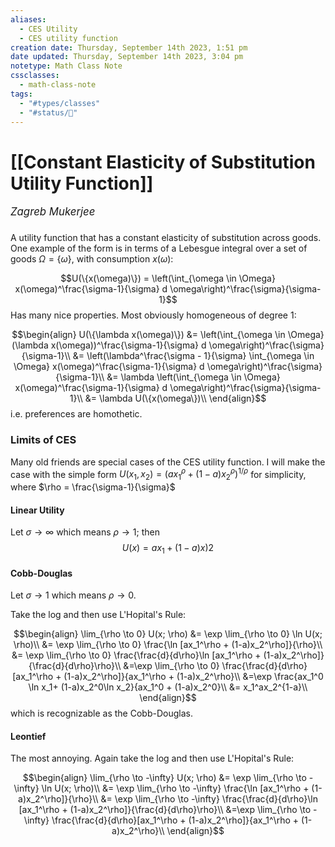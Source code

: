 ```yaml
---
aliases:
  - CES Utility
  - CES utility function
creation date: Thursday, September 14th 2023, 1:51 pm
date updated: Thursday, September 14th 2023, 3:04 pm
notetype: Math Class Note
cssclasses:
  - math-class-note
tags:
  - "#types/classes"
  - "#status/🚧"
---
```


# [[Constant Elasticity of Substitution Utility Function]]
<span style = "font-size:120%"><i >Zagreb Mukerjee </i></span>

###

A utility function that has a constant elasticity of substitution across goods. One example of the form is in terms of a Lebesgue integral over a set of goods $\Omega = \{ \omega\}$, with consumption $x(\omega)$: 

$$U(\{x(\omega)\}) = \left(\int_{\omega \in \Omega} x(\omega)^\frac{\sigma-1}{\sigma} d \omega\right)^\frac{\sigma}{\sigma-1}$$
Has many nice properties. Most obviously homogeneous of degree $1$: 

$$\begin{align}
U(\{\lambda x(\omega)\}) &= \left(\int_{\omega \in \Omega} (\lambda x(\omega))^\frac{\sigma-1}{\sigma} d \omega\right)^\frac{\sigma}{\sigma-1}\\
&=  \left(\lambda^\frac{\sigma - 1}{\sigma} \int_{\omega \in \Omega} x(\omega)^\frac{\sigma-1}{\sigma} d \omega\right)^\frac{\sigma}{\sigma-1}\\
&= \lambda \left(\int_{\omega \in \Omega} x(\omega)^\frac{\sigma-1}{\sigma} d \omega\right)^\frac{\sigma}{\sigma-1}\\
&= \lambda U(\{x(\omega\})\\
\end{align}$$
i.e. preferences are homothetic. 


### Limits of CES

Many old friends are special cases of the CES utility function. I will make the case with the simple form $U(x_1, x_2) = (a x_1 ^\rho + (1 - a)x_2^\rho)^{1/\rho}$ for simplicity, where $\rho = \frac{\sigma-1}{\sigma}$

#### Linear Utility
Let $\sigma \to \infty$ which means $\rho \to 1$; then 
$$U(x) = ax_1 + (1 - a)x)2$$


#### Cobb-Douglas
Let $\sigma \to 1$ which means $\rho \to 0$. 

Take the log and then use L'Hopital's Rule: 

$$\begin{align}
\lim_{\rho \to 0} U(x; \rho) &= \exp \lim_{\rho \to 0} \ln U(x; \rho)\\
&= \exp \lim_{\rho \to 0}  \frac{\ln [ax_1^\rho + (1-a)x_2^\rho]}{\rho}\\
&= \exp \lim_{\rho \to 0}  \frac{\frac{d}{d\rho}\ln [ax_1^\rho + (1-a)x_2^\rho]}{\frac{d}{d\rho}\rho}\\
&=\exp \lim_{\rho \to 0}  \frac{\frac{d}{d\rho}[ax_1^\rho + (1-a)x_2^\rho]}{ax_1^\rho + (1-a)x_2^\rho}\\
&=\exp  \frac{ax_1^0 \ln x_1+ (1-a)x_2^0\ln x_2}{ax_1^0 + (1-a)x_2^0}\\
&= x_1^ax_2^{1-a}\\
\end{align}$$
which is recognizable as the Cobb-Douglas. 

#### Leontief

The most annoying. 
Again take the log and then use L'Hopital's Rule: 

$$\begin{align}
\lim_{\rho \to -\infty} U(x; \rho) &= \exp \lim_{\rho \to  -\infty} \ln U(x; \rho)\\
&= \exp \lim_{\rho \to  -\infty}  \frac{\ln [ax_1^\rho + (1-a)x_2^\rho]}{\rho}\\
&= \exp \lim_{\rho \to  -\infty}  \frac{\frac{d}{d\rho}\ln [ax_1^\rho + (1-a)x_2^\rho]}{\frac{d}{d\rho}\rho}\\
&=\exp \lim_{\rho \to  -\infty}  \frac{\frac{d}{d\rho}[ax_1^\rho + (1-a)x_2^\rho]}{ax_1^\rho + (1-a)x_2^\rho}\\
\end{align}$$
